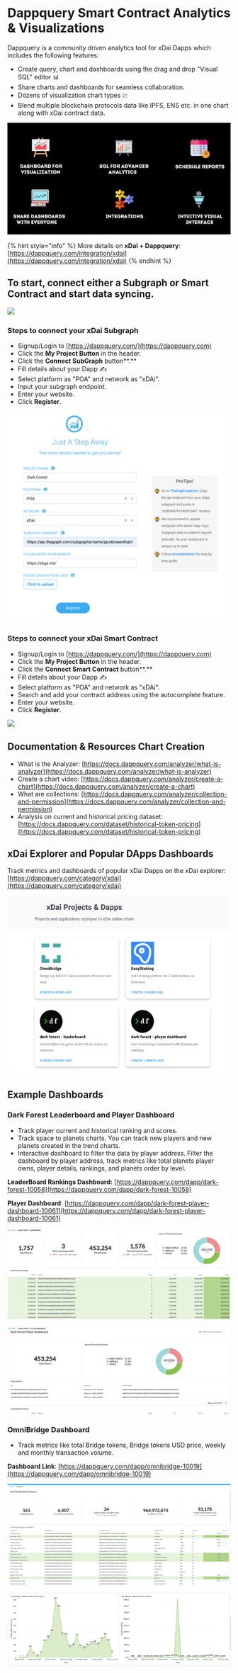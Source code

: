 # Dappquery Smart Contract Analytics & Visualizations

Dappquery is a community driven analytics tool for xDai Dapps which includes the following features:

* Create query, chart and dashboards using the drag and drop "Visual SQL" editor 📊
* Share charts and dashboards  for seamless collaboration.
* Dozens of visualization chart types 💹
* Blend multiple blockchain protocols data like IPFS, ENS etc. in one chart along with xDai contract data.

![](<../../.gitbook/assets/image (8).png>)

{% hint style="info" %}
More details on **xDai + Dappquery**: [https://dappquery.com/integration/xdai](https://dappquery.com/integration/xdai)
{% endhint %}

## To start, connect either a Subgraph or Smart Contract and start data syncing.

![](../../.gitbook/assets/analyze1.png)

### Steps to connect your xDai Subgraph

* Signup/Login to [https://dappquery.com/](https://dappquery.com)
* Click the **My Project Button** in the header.
* Click the **Connect SubGraph** button**.**
* Fill details about your Dapp ✍️
* Select platform as "POA" and network as "xDAi".
* Input your subgraph endpoint.
* Enter your website.
* Click **Register**.

![](<../../.gitbook/assets/image (9).png>)

### Steps to connect your xDai Smart Contract

* Signup/Login to [https://dappquery.com/](https://dappquery.com)
* Click the **My Project Button** in the header.
* Click the **Connect Smart Contract** button**.**
* Fill details about your Dapp ✍️
* Select platform as "POA" and network as "xDAi".
* Search and add your contract address using the autocomplete feature.
* Enter your website.
* Click **Register**.

![](../../.gitbook/assets/img2.png)

## Documentation & Resources Chart Creation

* What is the Analyzer: [https://docs.dappquery.com/analyzer/what-is-analyzer](https://docs.dappquery.com/analyzer/what-is-analyzer)
* Create a chart video: [https://docs.dappquery.com/analyzer/create-a-chart](https://docs.dappquery.com/analyzer/create-a-chart)
* What are collections: [https://docs.dappquery.com/analyzer/collection-and-permission](https://docs.dappquery.com/analyzer/collection-and-permission)
* Analysis on current and historical pricing dataset: [https://docs.dappquery.com/dataset/historical-token-pricing](https://docs.dappquery.com/dataset/historical-token-pricing)

## xDai Explorer and Popular DApps Dashboards

Track metrics and dashboards of popular xDai Dapps on the xDai explorer: [https://dappquery.com/category/xdai](https://dappquery.com/category/xdai)

![](<../../.gitbook/assets/image (9) (2).png>)

## **Example** Dashboards

### **Dark Forest Leaderboard and Player Dashboard**

* Track player current and historical ranking and scores.
* Track space to planets charts. You can track new players and new planets created in the trend charts.
* Interactive dashboard to filter the data by player address. Filter the dashboard by player address, track metrics like total planets player owns, player details, rankings, and planets order by level.

**LeaderBoard Rankings Dashboard:** [https://dappquery.com/dapp/dark-forest-10058](https://dappquery.com/dapp/dark-forest-10058)

**Player Dashboard**: [https://dappquery.com/dapp/dark-forest-player-dashboard-10061](https://dappquery.com/dapp/dark-forest-player-dashboard-10061)

![](<../../.gitbook/assets/image (10).png>)

![](<../../.gitbook/assets/image (11).png>)

### **OmniBridge Dashboard**

* Track metrics like total Bridge tokens, Bridge tokens USD price, weekly and monthly transaction volume.

**Dashboard Link**: [https://dappquery.com/dapp/omnibridge-10019](https://dappquery.com/dapp/omnibridge-10019)

![](<../../.gitbook/assets/image (12).png>)

![](<../../.gitbook/assets/image (14).png>)



